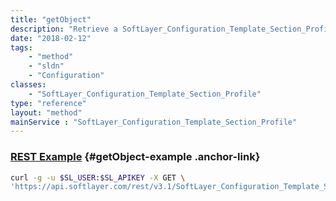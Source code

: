 ```yaml
---
title: "getObject"
description: "Retrieve a SoftLayer_Configuration_Template_Section_Profile record."
date: "2018-02-12"
tags:
    - "method"
    - "sldn"
    - "Configuration"
classes:
    - "SoftLayer_Configuration_Template_Section_Profile"
type: "reference"
layout: "method"
mainService : "SoftLayer_Configuration_Template_Section_Profile"
---
```


### [REST Example](#getObject-example) <a href="/article/rest/"><i class="fas fa-question"></i></a> {#getObject-example .anchor-link} 
```bash
curl -g -u $SL_USER:$SL_APIKEY -X GET \
'https://api.softlayer.com/rest/v3.1/SoftLayer_Configuration_Template_Section_Profile/{SoftLayer_Configuration_Template_Section_ProfileID}/getObject'
```
